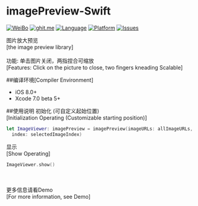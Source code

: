 # imagePreview-Swift
[![WeiBo](http://img.shields.io/badge/contact-@Caydyn-orange.svg?style=flat)](http://weibo.com/372145087)
[![ghit.me](https://ghit.me/badge.svg?repo=caydyn-skd/imagePreview-Swift)](https://ghit.me/repo/caydyn-skd/imagePreview-Swift)
[![Language](http://img.shields.io/badge/language-swift-orange.svg?style=flat)](https://developer.apple.com/swift)
[![Platform](https://img.shields.io/badge/platform-ios-lightgrey.svg?style=flat)](https://developer.apple.com/resources/)
[![Issues](https://img.shields.io/github/issues/caydyn-skd/imagePreview-Swift.svg?style=flat)](https://github.com/caydyn-skd/imagePreview-Swift/issues)

图片放大预览<br>
[the image preview library]<br><br>
功能: 单击图片关闭，两指捏合可缩放<br>
[Features: Click on the picture to close, two fingers kneading Scalable]

##编译环境[Compiler Environment]
- iOS 8.0+
- Xcode 7.0 beta 5+

##使用说明
初始化 (可自定义起始位置)<br>
[Initialization Operating (Customizable starting position)]<br>
```swift
let ImageViewer: imagePreview = imagePreview(imageURLs: allImageURLs,
  index: selectedImageIndex)
```
显示<br>
[Show Operating]<br>
```swift
ImageViewer.show()
```
<br><br>
更多信息请看Demo<br>
[For more information, see Demo]<br>
